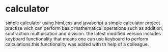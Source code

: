 # calculator
simple calculator using html,css and javascript
a simple calculator project practise wich can perform basic mathematical operations such as addition, subtraction.multipication and division.
the latest modified version includes keyboard functionality that means one can use keyboard to perform calculations.this functionality was added with th help of a colleague.
